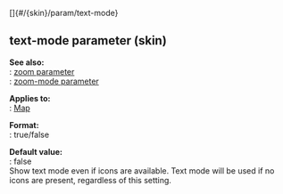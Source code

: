 []{#/{skin}/param/text-mode}    
## text-mode parameter (skin)    
**See also:**    
:   [zoom parameter](ref/%7Bskin%7D/param/zoom)    
:   [zoom-mode parameter](ref/%7Bskin%7D/param/zoom-mode)    
<!-- -->    
**Applies to:**    
:   [Map](ref/%7Bskin%7D/control/map)    
<!-- -->    
**Format:**    
:   true/false    
<!-- -->    
**Default value:**    
:   false    
Show text mode even if icons are available. Text mode will be used if no    
icons are present, regardless of this setting.  